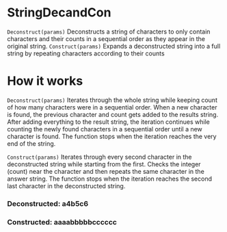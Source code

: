 # StringDecandCon
 ```Deconstruct(params)``` Deconstructs a string of characters to only contain characters and their counts in a sequential order as they appear in the original string.
 ```Construct(params)``` Expands a deconstructed string into a full string by repeating characters according to their counts

 # How it works 
 
 ```Deconstruct(params)``` Iterates through the whole string while keeping count of how many characters were in a sequential order. When a new character is found, the previous character and count gets added to the results string. After adding everything to the result string, the iteration continues while counting the newly found characters in a sequential order until a new character is found. The function stops when the iteration reaches the very end of the string. 

 ```Construct(params)``` Iterates through every second character in the deconstructed string while starting from the first. Checks the integer (count) near the character and then repeats the same character in the answer string. The function stops when the iteration reaches the second last character in the deconstructed string.

 ### Deconstructed: a4b5c6
 ### Constructed: aaaabbbbbcccccc
 
